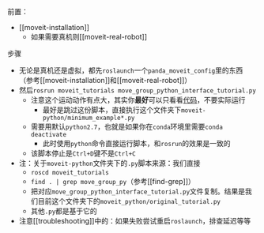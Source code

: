 前置：
- [[moveit-installation]]
  - 如果需要真机则[[moveit-real-robot]]

步骤
- 无论是真机还是虚拟，都先`roslaunch`一个`panda_moveit_config`里的东西（参考[[moveit-installation]]和[[moveit-real-robot]]）
- 然后`rosrun moveit_tutorials move_group_python_interface_tutorial.py`
  - 注意这个运动动作有点大，其实你**最好**可以只看看[代码](https://github.com/ros-planning/moveit_tutorials/blob/melodic-devel/doc/move_group_python_interface/scripts/move_group_python_interface_tutorial.py)，不要实际运行
    - 最好是跳过这份脚本，直接执行这个文件夹下`moveit-python/minimum_example*.py`
  - 需要用默认`python2.7`，也就是如果你在`conda`环境里需要`conda deactivate`
    - 此时使用`python`命令直接运行脚本，和`rosrun`的效果是一致的
  - 该脚本停止是`Ctrl+D`键不是`Ctrl+C`
- 注：关于`moveit-python`文件夹下的`.py`脚本来源：我们直接
  - `roscd moveit_tutorials`
  - `find . | grep move_group_py`（参考[[find-grep]]）
  - 把对应`move_group_python_interface_tutorial.py`文件复制。结果是我们目前这个文件夹下的`moveit_python/original_tutorial.py`
  - 其他`.py`都是基于它的
- 注意[[troubleshooting]]中的：如果失败尝试重启`roslaunch`，排查延迟等等
